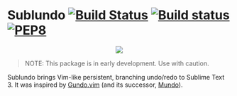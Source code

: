 # Sublundo [![Build Status](https://travis-ci.org/libundo/Sublundo.svg?branch=master)](https://travis-ci.org/libundo/Sublundo) [![Build status](https://ci.appveyor.com/api/projects/status/2hs94fgrhds5dh5a?svg=true)](https://ci.appveyor.com/project/libundo/sublundo) [![PEP8](https://img.shields.io/badge/code%20style-pep8-orange.svg)](https://www.python.org/dev/peps/pep-0008/)


<p align="center">
  <img src="https://user-images.githubusercontent.com/8785025/29700228-b4a4ae6e-8917-11e7-9dcb-318680979153.png">
</p>

> NOTE: This package is in early development. Use with caution.

Sublundo brings Vim-like persistent, branching undo/redo to Sublime Text 3. It was inspired by [Gundo.vim](https://sjl.bitbucket.io/gundo.vim/) (and its successor, [Mundo](http://simnalamburt.github.io/vim-mundo/dist/)).


